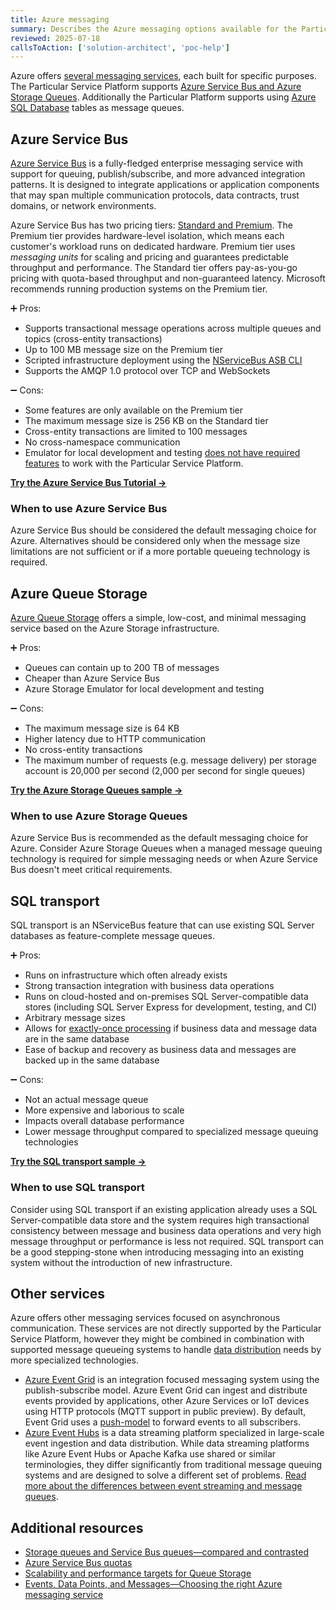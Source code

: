 ```yaml
---
title: Azure messaging
summary: Describes the Azure messaging options available for the Particular Service Platform
reviewed: 2025-07-18
callsToAction: ['solution-architect', 'poc-help']
---
```


Azure offers [several messaging services](https://learn.microsoft.com/en-us/azure/service-bus-messaging/compare-messaging-services), each built for specific purposes. The Particular Service Platform supports [Azure Service Bus and Azure Storage Queues](https://learn.microsoft.com/en-us/azure/service-bus-messaging/service-bus-azure-and-service-bus-queues-compared-contrasted). Additionally the Particular Platform supports using [Azure SQL Database](https://azure.microsoft.com/en-us/products/azure-sql/database) tables as message queues.

## Azure Service Bus

[Azure Service Bus](https://learn.microsoft.com/en-us/azure/service-bus-messaging/service-bus-messaging-overview) is a fully-fledged enterprise messaging service with support for queuing, publish/subscribe, and more advanced integration patterns. It is designed to integrate applications or application components that may span multiple communication protocols, data contracts, trust domains, or network environments.

Azure Service Bus has two pricing tiers: [Standard and Premium](https://learn.microsoft.com/en-us/azure/service-bus-messaging/service-bus-premium-messaging). The Premium tier provides hardware-level isolation, which means each customer's workload runs on dedicated hardware. Premium tier uses _messaging units_ for scaling and pricing and guarantees predictable throughput and performance. The Standard tier offers pay-as-you-go pricing with quota-based throughput and non-guaranteed latency. Microsoft recommends running production systems on the Premium tier.

:heavy_plus_sign: Pros:

- Supports transactional message operations across multiple queues and topics (cross-entity transactions)
- Up to 100 MB message size on the Premium tier
- Scripted infrastructure deployment using the [NServiceBus ASB CLI](/transports/azure-service-bus/operational-scripting.md)
- Supports the AMQP 1.0 protocol over TCP and WebSockets

:heavy_minus_sign: Cons:

- Some features are only available on the Premium tier
- The maximum message size is 256 KB on the Standard tier
- Cross-entity transactions are limited to 100 messages
- No cross-namespace communication
- Emulator for local development and testing [does not have required features](/transports/azure-service-bus/#transport-at-a-glance) to work with the Particular Service Platform.

[**Try the Azure Service Bus Tutorial →**](https://learn.microsoft.com/en-us/azure/service-bus-messaging/build-message-driven-apps-nservicebus?tabs=Sender)

### When to use Azure Service Bus

Azure Service Bus should be considered the default messaging choice for Azure. Alternatives should be considered only when the message size limitations are not sufficient or if a more portable queueing technology is required.

## Azure Queue Storage

[Azure Queue Storage](https://learn.microsoft.com/en-us/azure/storage/queues/storage-queues-introduction) offers a simple, low-cost, and minimal messaging service based on the Azure Storage infrastructure.

:heavy_plus_sign: Pros:

- Queues can contain up to 200 TB of messages
- Cheaper than Azure Service Bus
- Azure Storage Emulator for local development and testing

:heavy_minus_sign: Cons:

- The maximum message size is 64 KB
- Higher latency due to HTTP communication
- No cross-entity transactions
- The maximum number of requests (e.g. message delivery) per storage account is 20,000 per second (2,000 per second for single queues)

[**Try the Azure Storage Queues sample →**](/samples/azure/storage-queues/)

### When to use Azure Storage Queues

Azure Service Bus is recommended as the default messaging choice for Azure. Consider Azure Storage Queues when a managed message queuing technology is required for simple messaging needs or when Azure Service Bus doesn't meet critical requirements.

## SQL transport

SQL transport is an NServiceBus feature that can use existing SQL Server databases as feature-complete message queues.

:heavy_plus_sign: Pros:

- Runs on infrastructure which often already exists
- Strong transaction integration with business data operations
- Runs on cloud-hosted and on-premises SQL Server-compatible data stores (including SQL Server Express for development, testing, and CI)
- Arbitrary message sizes
- Allows for [exactly-once processing](https://particular.net/blog/what-does-idempotent-mean) if business data and message data are in the same database
- Ease of backup and recovery as business data and messages are backed up in the same database

:heavy_minus_sign: Cons:

- Not an actual message queue
- More expensive and laborious to scale
- Impacts overall database performance
- Lower message throughput compared to specialized message queuing technologies

[**Try the SQL transport sample →**](/samples/sqltransport/simple/)

### When to use SQL transport

Consider using SQL transport if an existing application already uses a SQL Server-compatible data store and the system requires high transactional consistency between message and business data operations and very high message throughput or performance is less not required. SQL transport can be a good stepping-stone when introducing messaging into an existing system without the introduction of new infrastructure.

## Other services

Azure offers other messaging services focused on asynchronous communication. These services are not directly supported by the Particular Service Platform, however they might be combined in combination with supported message queueing systems to handle [data distribution](/architecture/data-distribution.md) needs by more specialized technologies.

- [Azure Event Grid](https://learn.microsoft.com/en-us/azure/event-grid/overview) is an integration focused messaging system using the publish-subscribe model. Azure Event Grid can ingest and distribute events provided by applications, other Azure Services or IoT devices using HTTP protocols (MQTT support in public preview). By default, Event Grid uses a [push-model](https://learn.microsoft.com/en-us/azure/event-grid/push-delivery-overview) to forward events to all subscribers.
- [Azure Event Hubs](https://learn.microsoft.com/en-us/azure/event-hubs/event-hubs-about) is a data streaming platform specialized in large-scale event ingestion and data distribution. While data streaming platforms like Azure Event Hubs or Apache Kafka use shared or similar terminologies, they differ significantly from traditional message queuing systems and are designed to solve a different set of problems.   [Read more about the differences between event streaming and message queues](https://particular.net/blog/lets-talk-about-kafka).

## Additional resources

- [Storage queues and Service Bus queues—compared and contrasted](https://learn.microsoft.com/en-us/azure/service-bus-messaging/service-bus-azure-and-service-bus-queues-compared-contrasted)
- [Azure Service Bus quotas](https://learn.microsoft.com/en-us/azure/service-bus-messaging/service-bus-quotas)
- [Scalability and performance targets for Queue Storage](https://learn.microsoft.com/en-us/azure/storage/queues/scalability-targets)
- [Events, Data Points, and Messages—Choosing the right Azure messaging service](https://azure.microsoft.com/en-us/blog/events-data-points-and-messages-choosing-the-right-azure-messaging-service-for-your-data/)
